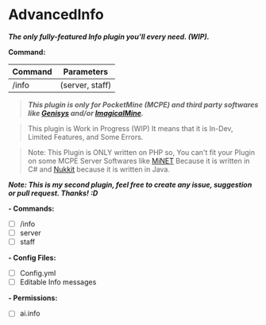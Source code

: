 # AdvancedInfo
_**The only fully-featured Info plugin you'll every need. (WIP).**_

**Command:**


Command | Parameters
--------|----------
/info | (server, staff)



>_**This plugin is only for PocketMine (MCPE) and third party softwares like [Genisys](https://github.com/iTXTech/Genisys) and/or [ImagicalMine](https://github.com/ImagicalMine/ImagicalMine).**_


> This plugin is Work in Progress (WIP) It means that it is In-Dev, Limited Features, and Some Errors.

> Note: This Plugin is ONLY written on PHP so, You can't fit your Plugin on some MCPE Server Softwares like [MiNET](https://github.com/NiclasOlofsson/MiNET) Because it is written in C# and [Nukkit](https://github.com/Nukkit/Nukkit) because it is written in Java.


**_Note: This is my second plugin, feel free to create any issue, suggestion or pull request. Thanks! :D_**

**- Commands:**
- [ ] /info
 - [ ] server
 - [ ] staff
 
**- Config Files:**
- [ ] Config.yml
 - [ ] Editable Info messages

**- Permissions:**
 - [ ] ai.info
